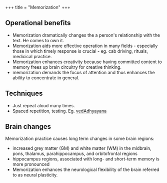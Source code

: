 +++
title = "Memorization"
+++

## Operational benefits
- Memorization dramatically changes the a person's relationship with the text. He comes to own it.
- Memorization aids more effective operation in many fields - especially those in which timely response is crucial - eg. cab driving, rituals, medicical practice.
- Memorization enhances creativity because having committed content to memory frees up brain circuitry for creative thinking. 
- memorization demands the focus of attention and thus enhances the ability to concentrate in general.

## Techniques
- Just repeat aloud many times.
- Spaced repetition, testing. Eg. [vedAdhyayana](//vedAH/content/meta/adhyayana-kaNThasthI-karaNAdi/)

## Brain changes
Memorization practice causes long term changes in some brain regions:

- increased grey matter (GM) and white matter (WM) in the midbrain, pons, thalamus, parahippocampus, and orbitofrontal regions
- hippocampus regions, associated with long- and short-term memory is more pronounced
- Memorization enhances the neurological flexibility of the brain referred to as neural plasticity. 

